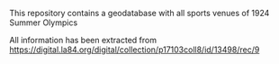 This repository contains a geodatabase with all sports venues of 1924 Summer Olympics


All information has been extracted from https://digital.la84.org/digital/collection/p17103coll8/id/13498/rec/9
